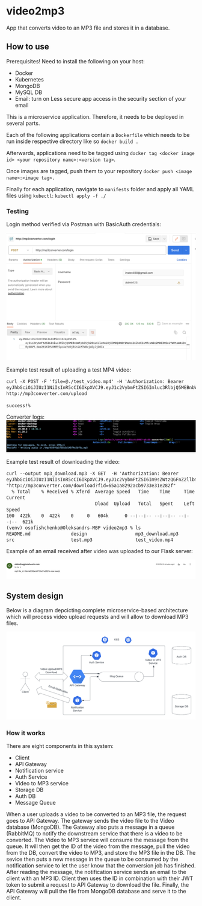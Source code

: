 # video2mp3
App that converts video to an MP3 file and stores it in a database.

## How to use

Prerequisites! Need to install the following on your host:

* Docker
* Kubernetes
* MongoDB
* MySQL DB
* Email: turn on Less secure app access in the security section of your email

This is a microservice application. Therefore, it needs to be deployed in several parts.

Each of the following applications contain a ```Dockerfile``` which needs to be run inside respective directory like so ```docker build .```

Afterwards, applications need to be tagged using ```docker tag <docker image id> <your repository name>:<version tag>```. 

Once images are tagged, push them to your repository ```docker push <image name>:<image tag>.```

Finally for each application, navigate to ```manifests``` folder and apply all YAML files using ```kubectl```: ```kubectl apply -f ./```

### Testing

Login method verified via Postman with BasicAuth credentials:

![Login to Gateway](design/testing/Login_Gateway.png)

Example test result of uploading a test MP4 video:

```
curl -X POST -F 'file=@./test_video.mp4' -H 'Authorization: Bearer eyJhbGciOiJIUzI1NiIsInR5cCI6IkpXVCJ9.eyJ1c2VybmFtZSI6Imluc3RlbjQ5MEBnbWFpbC5jb20iLCJleHAiOjE3MDUwMzAwODAsImlhdCI6MTcwNDk0MzY4MCwiYWRtaW4iOnRydWV9.4n7KMAuFnPVdQYCK4cVr3zcurmtrQ9s2Fx3V57ZnYX8' http://mp3converter.com/upload

success!%
```
Converter logs:
![Converter_upload_log](design/testing/Converter_upload_log.png)

Example test result of downloading the video:
```
curl --output mp3_download.mp3 -X GET  -H 'Authorization: Bearer eyJhbGciOiJIUzI1NiIsInR5cCI6IkpXVCJ9.eyJ1c2VybmFtZSI6Im9sZWtzQGFnZ2llbmV0d29yay5jb20iLCJleHAiOjE3MDUxNzg3ODAsImlhdCI6MTcwNTA5MjM4MCwiYWRtaW4iOnRydWV9.gOeV5MAEE0eWeYDRWZOWohgcA3ut6cHCZmyDlKUG3wM' "http://mp3converter.com/download?fid=65a1a8292acb9733e31e282f"
  % Total    % Received % Xferd  Average Speed   Time    Time     Time  Current
                                 Dload  Upload   Total   Spent    Left  Speed
100  422k    0  422k    0     0   604k      0 --:--:-- --:--:-- --:--:--  621k
(venv) osofishchenko@Oleksandrs-MBP video2mp3 % ls
README.md               design                  mp3_download.mp3        src                     test.mp3                test_video.mp4
```

Example of an email received after video was uploaded to our Flask server:

![Email_example](design/testing/email_example.png)


## System design

Below is a diagram depcicting complete microservice-based architecture which will process video upload requests and will allow to download MP3 files.

![system design](design/video2mp3.png)

### How it works

There are eight components in this system:

* Client
* API Gateway
* Notification service
* Auth Service
* Video to MP3 service
* Storage DB
* Auth DB
* Message Queue

When a user uploads a video to be converted to an MP3 file, the request goes to API Gateway. The gateway sends the video file to the Video database (MongoDB). The Gateway also puts a message in a queue (RabbitMQ) to notify the downstream service that there is a video to be converted. The Video to MP3 service will consume the message from the queue. It will then get the ID of the video from the message, pull the video from the DB, convert the video to MP3, and store the MP3 file in the DB. The sevice then puts a new message in the queue to be consumed by the notification service to let the user know that the conversion job has finished. After reading the message, the notification service sends an email to the client with an MP3 ID. Client then uses the ID in combination with their JWT token to submit a request to API Gateway to download the file. Finally, the API Gateway will pull the file from MongoDB database and serve it to the client.
